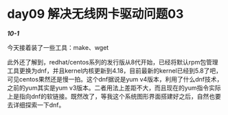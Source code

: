 # day09 解决无线网卡驱动问题03

***10-1***

今天接着装了一些工具：make、wget

此外还了解到，redhat/centos系列的发行版从8代开始，已经将默认rpm包管理工具更换为dnf，并且kernel内核更新到4.18，目前最新的kernel已经到5.8了吧，可见centos果然还是慢一拍。这个dnf据说是yum v4版本，利用了什么dnf技术，之前的yum其实是yum v3版本。二者用法上差距不大，而且现在的yum指令实际上是指向dnf的软链接。既然改了，等我这个系统图形界面搭建好之后，自然也要去详细探索一下dnf。